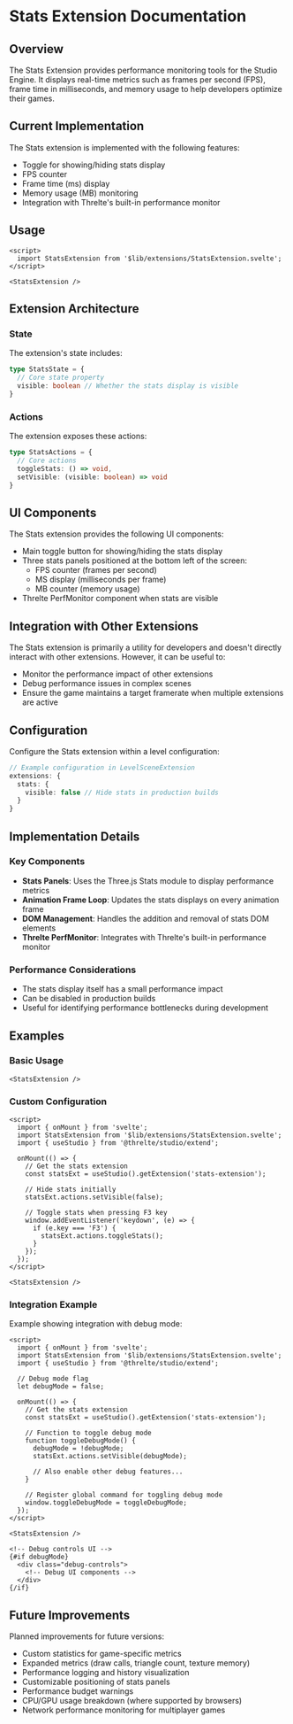 # Stats Extension Documentation

## Overview
The Stats Extension provides performance monitoring tools for the Studio Engine. It displays real-time metrics such as frames per second (FPS), frame time in milliseconds, and memory usage to help developers optimize their games.

## Current Implementation
The Stats extension is implemented with the following features:

- Toggle for showing/hiding stats display
- FPS counter
- Frame time (ms) display
- Memory usage (MB) monitoring
- Integration with Threlte's built-in performance monitor

## Usage

```svelte
<script>
  import StatsExtension from '$lib/extensions/StatsExtension.svelte';
</script>

<StatsExtension />
```

## Extension Architecture

### State
The extension's state includes:

```typescript
type StatsState = {
  // Core state property
  visible: boolean // Whether the stats display is visible
}
```

### Actions
The extension exposes these actions:

```typescript
type StatsActions = {
  // Core actions
  toggleStats: () => void,
  setVisible: (visible: boolean) => void
}
```

## UI Components
The Stats extension provides the following UI components:

- Main toggle button for showing/hiding the stats display
- Three stats panels positioned at the bottom left of the screen:
  - FPS counter (frames per second)
  - MS display (milliseconds per frame)
  - MB counter (memory usage)
- Threlte PerfMonitor component when stats are visible

## Integration with Other Extensions
The Stats extension is primarily a utility for developers and doesn't directly interact with other extensions. However, it can be useful to:

- Monitor the performance impact of other extensions
- Debug performance issues in complex scenes
- Ensure the game maintains a target framerate when multiple extensions are active

## Configuration
Configure the Stats extension within a level configuration:

```typescript
// Example configuration in LevelSceneExtension
extensions: {
  stats: {
    visible: false // Hide stats in production builds
  }
}
```

## Implementation Details

### Key Components
- **Stats Panels**: Uses the Three.js Stats module to display performance metrics
- **Animation Frame Loop**: Updates the stats displays on every animation frame
- **DOM Management**: Handles the addition and removal of stats DOM elements
- **Threlte PerfMonitor**: Integrates with Threlte's built-in performance monitor

### Performance Considerations
- The stats display itself has a small performance impact
- Can be disabled in production builds
- Useful for identifying performance bottlenecks during development

## Examples

### Basic Usage
```svelte
<StatsExtension />
```

### Custom Configuration
```svelte
<script>
  import { onMount } from 'svelte';
  import StatsExtension from '$lib/extensions/StatsExtension.svelte';
  import { useStudio } from '@threlte/studio/extend';
  
  onMount(() => {
    // Get the stats extension
    const statsExt = useStudio().getExtension('stats-extension');
    
    // Hide stats initially
    statsExt.actions.setVisible(false);
    
    // Toggle stats when pressing F3 key
    window.addEventListener('keydown', (e) => {
      if (e.key === 'F3') {
        statsExt.actions.toggleStats();
      }
    });
  });
</script>

<StatsExtension />
```

### Integration Example
Example showing integration with debug mode:

```svelte
<script>
  import { onMount } from 'svelte';
  import StatsExtension from '$lib/extensions/StatsExtension.svelte';
  import { useStudio } from '@threlte/studio/extend';
  
  // Debug mode flag
  let debugMode = false;
  
  onMount(() => {
    // Get the stats extension
    const statsExt = useStudio().getExtension('stats-extension');
    
    // Function to toggle debug mode
    function toggleDebugMode() {
      debugMode = !debugMode;
      statsExt.actions.setVisible(debugMode);
      
      // Also enable other debug features...
    }
    
    // Register global command for toggling debug mode
    window.toggleDebugMode = toggleDebugMode;
  });
</script>

<StatsExtension />

<!-- Debug controls UI -->
{#if debugMode}
  <div class="debug-controls">
    <!-- Debug UI components -->
  </div>
{/if}
```

## Future Improvements
Planned improvements for future versions:

- Custom statistics for game-specific metrics
- Expanded metrics (draw calls, triangle count, texture memory)
- Performance logging and history visualization
- Customizable positioning of stats panels
- Performance budget warnings
- CPU/GPU usage breakdown (where supported by browsers)
- Network performance monitoring for multiplayer games 